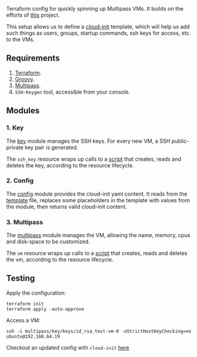 Terraform config for quickly spinning up Multipass VMs. It builds on the efforts of [this](https://github.com/Nyariki/Terraform-Multipass.git) project. 

This setup allows us to define a [cloud-init](https://help.ubuntu.com/community/CloudInit) template, which will help us add such things as users, groups, startup commands, ssh keys for access, etc. to the VMs.  

## Requirements
1. [Terraform](https://www.terraform.io/downloads). 
2. [Groovy](https://groovy-lang.org/install.html). 
3. [Multipass](https://multipass.run/). 
4. `SSH-Keygen` tool, accessible from your console. 

## Modules
### 1. Key
The [key](/multipass/key/key.tf) module manages the SSH keys. For every new VM, a SSH public-private key pair is generated. 

The `ssh_key` resource wraps up calls to a [script](multipass/key/scripts/operations.groovy) that creates, reads and deletes the key, according to the resource lifecycle.

### 2. Config
The [config](/multipass/config/config.tf) module provides the cloud-init yaml content. It reads from the [template](multipass/config/cloud_init_template.yaml) file, replaces some placeholders in the template with values from the module, then returns valid cloud-init content. 

### 3. Multipass
The [multipass](/multipass/main.tf) module manages the VM, allowing the name, memory, cpus and disk-space to be customized. 

The `vm` resource wraps up calls to a [script](multipass/scripts/operations.groovy) that creates, reads and deletes the vm, according to the resource lifecycle.

## Testing
Apply the configuration: 
```console
terraform init
terraform apply -auto-approve 
```
Access a VM:
```console
ssh -i multipass/key/keys/id_rsa_test-vm-0 -oStrictHostKeyChecking=no ubuntu@192.168.64.19 
```

Checkout an updated config with `cloud-init` [here](https://github.com/Nyariki/Terraform-Multipass-With-Cloud-Init.git)
